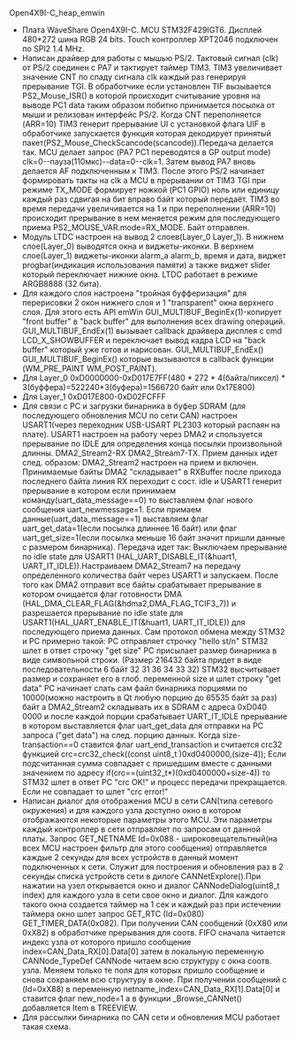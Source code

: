Open4X9I-C_heap_emwin
* Плата WaveShare Open4X9I-C. MCU STM32F429IGT6. Дисплей 480*272 шина RGB 24 bits. Touch контроллер XPT2046 подключен по SPI2 1.4 MHz.
* Написан драйвер для работы с мышью PS/2. Тактовый сигнал (clk) от PS/2 соединен с PA7 и тактирует таймер TIM3. TIM3 увеличивает значение CNT по спаду сигнала clk каждый раз генерируя прерывание TGI. В обработчике если установлен TIF вызывается PS2_Mouse_ISR() в которой происходит считывание уровня на выводе PC1 data таким образом побитно принимается посылка от мыши и релизован интерфейс PS/2. Когда CNT переполняется (ARR=10) TIM3 генерит прерывание UI с установкой флага UIF в обработчике запускается функция которая декодирует принятый пакет(PS2_Mouse_CheckScancode(scancode)).Передача делается так. MCU делает запрос (PA7 PC1 переводятся в GP output mode) clk=0--пауза(110мкс)--data=0--clk=1. Затем вывод PA7 вновь делается AF подключенным к TIM3. После этого PS/2 начинает формировать такты на clk а MCU в прерывании от TIM3 TGI при режиме TX_MODE формирует ножкой (PC1 GPIO) ноль или единицу каждый раз сдвигая на бит вправо байт который передаёт. TIM3 во время передачи увеличивается на 1 и при переполнении (ARR=10) происходит прерывание в нем меняется режим для последующего приема PS2_MOUSE_VAR.mode=RX_MODE. Байт отправлен.
* Модуль LTDC настроен на вывод 2 слоев(Layer_0 Layer_1). В нижнем слое(Layer_0) выводятся окна и виджеты-иконки. В верхнем слое(Layer_1) виджеты-иконки alarm_a alarm_b, время и дата, виджет progbar(индикация использования памяти) а также виджет slider который переключает нижние окна. LTDC работает в режиме ARGB8888 (32 бита).
* Для каждого слоя настроена "тройная буфферизация" для перерисовки 2 окон нижнего слоя и 1 "transparent" окна верхнего слоя. Для этого есть API emWin GUI_MULTIBUF_BeginEx(1)-копирует "front buffer" в "back buffer" для выполнения всех drawing операций. GUI_MULTIBUF_EndEx(1) вызывает callback драйвера дисплея с cmd LCD_X_SHOWBUFFER и переключает вывод кадра LCD на "back buffer" который уже готов и нарисован. GUI_MULTIBUF_EndEx() GUI_MULTIBUF_BeginEx() которые вызываются в callback функции (WM_PRE_PAINT WM_POST_PAINT).
* Для Layer_0 0xD0000000-0xD017E7FF(480 * 272 * 4(байта/пиксел) * 3(буффера)=522240*3(буфера)=1566720 байт или 0x17E800)
* Для Layer_1 0xD017E800-0xD02FCFFF
* Для связи с PC и загрузки бинарника в буфер SDRAM (для последующего обновления MCU по сети CAN) настроен USART1(через переходник USB-USART PL2303 который распаян на плате). USART1 настроен на работу через DMA2 и спользуется прерывание по IDLE для определения конца посылки произвольной длинны. DMA2_Stream2-RX DMA2_Stream7-TX. Прием данных идет след. образом: DMA2_Stream2 настроен на прием и включен. Принимаемые байты DMA2 "складывает" в RXBuffer после прихода последнего байта линия RX переходит с сост. idle и USART1 генерит прерывание в котором если принимаем команду(uart_data_message==0) то выставляем флаг нового сообщения uart_newmessage=1. Если примаем данные(uart_data_message==1) выставляем флаг uart_get_data=1(если посылка длиннее 16 байт) или флаг uart_get_size=1(если посылка меньше 16 байт значит пришли данные с размером бинарника). Передача идет так: Выключаем прерывание по idle state для USART1 (HAL_UART_DISABLE_IT(&huart1, UART_IT_IDLE)).Настраиваем DMA2_Stream7 на передачу определенного количества байт через USART1 и запускаем. После того как DMA2 отправит все байты срабатывает прерывание в котором очищается флаг готовности DMA (HAL_DMA_CLEAR_FLAG(&hdma2,DMA_FLAG_TCIF3_7)) и разрешается прерывание по idle state для USART1(HAL_UART_ENABLE_IT(&huart1, UART_IT_IDLE)) для последующего приема данных. Сам протокол обмена между STM32 и PC примерно такой:
PC отправляет строчку "hello st/n" STM32 шлет в ответ строчку "get size"
PC присылает размер бинарника в виде символьной строки. (Размер 216432 байта придет в виде последовательности 6 байт 32 31 36 34 33 32)
STM32 высчитывает размер и сохраняет его в глоб. переменной size и шлет строку "get data"
PC начинает слать сам файл бинарника порциями по 10000(можно настроить в Qt любую порцию до 65535 байт за раз) байт а DMA2_Stream2 складывать их в SDRAM с адреса 0xD040 0000 и после каждой порции срабатывает UART_IT_IDLE прерывание в котором выставляется флаг uart_get_data для отправки на PC запроса ("get data") на след. порцию данных. Когда size-transaction==0 ставится флаг uart_end_transaction и считается crc32 функцией crc=crc32_check((const uint8_t )0xd0400000,(size-4)); Если подсчитанная сумма совпадает с пришедшим вместе с данными значением по адресу if(crc==(uint32_t*)(0xd0400000+size-4)) то STM32 шлет в ответ PC "crc OK!" и процесс передачи прекращается. Если не совпадает то шлет "crc error!"
* Написан диалог для отображения MCU в сети CAN(типа сетевого окружения) и для каждого узла доступно окно в котором отображаются некоторые параметры этого MCU. Эти параметры каждый контроллер в сети отправляет по запросам от данной платы. Запрос GET_NETNAME Id=0x088 - широковещательтный(на всех MCU настроен фильтр для этого сообщения) отправляется каждые 2 секунды для всех устройств в данный момент подключенных к сети. Служит для построения и обновления раз в 2 секунды списка устройств сети в дилоге CANNetExplore().При нажатии на узел открывается окно и диалог CANNodeDialog(uint8_t index) для каждого узла в сети свое окно и диалог. Для каждого такого окна создается таймер на 1 сек и каждый раз при истечении таймера окно шлет запрос GET_RTC (Id=0x080) GET_TIMER_DATA(0x082). При получении CAN сообщений (0xX80 или 0xX82) в обработчике прерывания для соотв. FIFO сначала читается индекс узла от которого пришло сообщение index=CAN_Data_RX[0].Data[0] затем в локальную переменную CANNode_TypeDef CANNode читаем всю структуру с окна соотв. узла. Меняем только те поля для которых пришло сообщение и снова сохраняем всю структуру в окне. При получении сообщений с (Id=0xX88) в переменную netname_index=CAN_Data_RX[1].Data[0] и ставится флаг new_node=1 а в функции _Browse_CANNet() добавляется Item в TREEVIEW.
* Для рассылки бинарника по CAN сети и обновления MCU работает такая схема.
